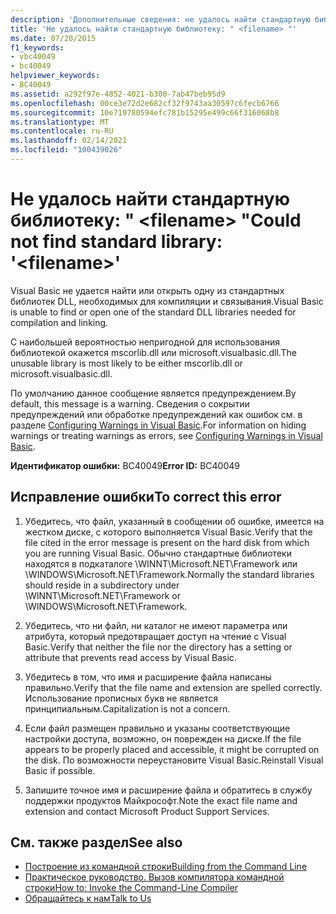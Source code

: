 ```yaml
---
description: 'Дополнительные сведения: не удалось найти стандартную библиотеку: " <filename> "'
title: 'Не удалось найти стандартную библиотеку: " <filename> "'
ms.date: 07/20/2015
f1_keywords:
- vbc40049
- bc40049
helpviewer_keywords:
- BC40049
ms.assetid: a292f97e-4852-4021-b300-7ab47beb95d9
ms.openlocfilehash: 00ce3e72d2e682cf32f9743aa30597c6fecb6766
ms.sourcegitcommit: 10e719780594efc781b15295e499c66f316068b8
ms.translationtype: MT
ms.contentlocale: ru-RU
ms.lasthandoff: 02/14/2021
ms.locfileid: "100439026"
---
```

# <a name="could-not-find-standard-library-filename"></a><span data-ttu-id="b0bbf-103">Не удалось найти стандартную библиотеку: " \<filename> "</span><span class="sxs-lookup"><span data-stu-id="b0bbf-103">Could not find standard library: '\<filename>'</span></span>

<span data-ttu-id="b0bbf-104">Visual Basic не удается найти или открыть одну из стандартных библиотек DLL, необходимых для компиляции и связывания.</span><span class="sxs-lookup"><span data-stu-id="b0bbf-104">Visual Basic is unable to find or open one of the standard DLL libraries needed for compilation and linking.</span></span>  
  
 <span data-ttu-id="b0bbf-105">С наибольшей вероятностью непригодной для использования библиотекой окажется mscorlib.dll или microsoft.visualbasic.dll.</span><span class="sxs-lookup"><span data-stu-id="b0bbf-105">The unusable library is most likely to be either mscorlib.dll or microsoft.visualbasic.dll.</span></span>  
  
 <span data-ttu-id="b0bbf-106">По умолчанию данное сообщение является предупреждением.</span><span class="sxs-lookup"><span data-stu-id="b0bbf-106">By default, this message is a warning.</span></span> <span data-ttu-id="b0bbf-107">Сведения о сокрытии предупреждений или обработке предупреждений как ошибок см. в разделе [Configuring Warnings in Visual Basic](/visualstudio/ide/configuring-warnings-in-visual-basic).</span><span class="sxs-lookup"><span data-stu-id="b0bbf-107">For information on hiding warnings or treating warnings as errors, see [Configuring Warnings in Visual Basic](/visualstudio/ide/configuring-warnings-in-visual-basic).</span></span>  
  
 <span data-ttu-id="b0bbf-108">**Идентификатор ошибки:** BC40049</span><span class="sxs-lookup"><span data-stu-id="b0bbf-108">**Error ID:** BC40049</span></span>  
  
## <a name="to-correct-this-error"></a><span data-ttu-id="b0bbf-109">Исправление ошибки</span><span class="sxs-lookup"><span data-stu-id="b0bbf-109">To correct this error</span></span>  
  
1. <span data-ttu-id="b0bbf-110">Убедитесь, что файл, указанный в сообщении об ошибке, имеется на жестком диске, с которого выполняется Visual Basic.</span><span class="sxs-lookup"><span data-stu-id="b0bbf-110">Verify that the file cited in the error message is present on the hard disk from which you are running Visual Basic.</span></span> <span data-ttu-id="b0bbf-111">Обычно стандартные библиотеки находятся в подкаталоге \WINNT\Microsoft.NET\Framework или \WINDOWS\Microsoft.NET\Framework.</span><span class="sxs-lookup"><span data-stu-id="b0bbf-111">Normally the standard libraries should reside in a subdirectory under \WINNT\Microsoft.NET\Framework or \WINDOWS\Microsoft.NET\Framework.</span></span>  
  
2. <span data-ttu-id="b0bbf-112">Убедитесь, что ни файл, ни каталог не имеют параметра или атрибута, который предотвращает доступ на чтение с Visual Basic.</span><span class="sxs-lookup"><span data-stu-id="b0bbf-112">Verify that neither the file nor the directory has a setting or attribute that prevents read access by Visual Basic.</span></span>  
  
3. <span data-ttu-id="b0bbf-113">Убедитесь в том, что имя и расширение файла написаны правильно.</span><span class="sxs-lookup"><span data-stu-id="b0bbf-113">Verify that the file name and extension are spelled correctly.</span></span> <span data-ttu-id="b0bbf-114">Использование прописных букв не является принципиальным.</span><span class="sxs-lookup"><span data-stu-id="b0bbf-114">Capitalization is not a concern.</span></span>  
  
4. <span data-ttu-id="b0bbf-115">Если файл размещен правильно и указаны соответствующие настройки доступа, возможно, он поврежден на диске.</span><span class="sxs-lookup"><span data-stu-id="b0bbf-115">If the file appears to be properly placed and accessible, it might be corrupted on the disk.</span></span> <span data-ttu-id="b0bbf-116">По возможности переустановите Visual Basic.</span><span class="sxs-lookup"><span data-stu-id="b0bbf-116">Reinstall Visual Basic if possible.</span></span>  
  
5. <span data-ttu-id="b0bbf-117">Запишите точное имя и расширение файла и обратитесь в службу поддержки продуктов Майкрософт.</span><span class="sxs-lookup"><span data-stu-id="b0bbf-117">Note the exact file name and extension and contact Microsoft Product Support Services.</span></span>  
  
## <a name="see-also"></a><span data-ttu-id="b0bbf-118">См. также раздел</span><span class="sxs-lookup"><span data-stu-id="b0bbf-118">See also</span></span>

- [<span data-ttu-id="b0bbf-119">Построение из командной строки</span><span class="sxs-lookup"><span data-stu-id="b0bbf-119">Building from the Command Line</span></span>](../reference/command-line-compiler/building-from-the-command-line.md)
- [<span data-ttu-id="b0bbf-120">Практическое руководство. Вызов компилятора командной строки</span><span class="sxs-lookup"><span data-stu-id="b0bbf-120">How to: Invoke the Command-Line Compiler</span></span>](../reference/command-line-compiler/how-to-invoke-the-command-line-compiler.md)
- [<span data-ttu-id="b0bbf-121">Обращайтесь к нам</span><span class="sxs-lookup"><span data-stu-id="b0bbf-121">Talk to Us</span></span>](/visualstudio/ide/feedback-options)
